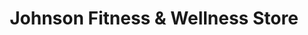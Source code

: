 ---
title: "Johnson Fitness & Wellness Store"
url: /rehoboth-beach/johnson-fitness-and-wellness-store/
shop: department store
---